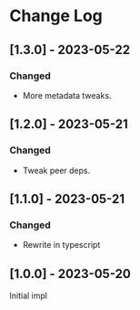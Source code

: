# Change Log

## [1.3.0] - 2023-05-22

### Changed

- More metadata tweaks.

## [1.2.0] - 2023-05-21

### Changed

- Tweak peer deps.

## [1.1.0] - 2023-05-21

### Changed

- Rewrite in typescript

## [1.0.0] - 2023-05-20

Initial impl
